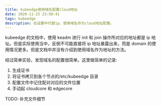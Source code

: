 ```yaml
---
title: kubeedge使用域名配置cloud地址
date: 2020-11-25 23:50:41
tags: kubeedge
description: 在设置中代替ip，使用域名作为cloud地址配置。
---
```


kubeedge 的文档中，使用 keadm 进行 init 和 join 操作所对应的地址都是 ip 地址。但是实际使用当中，反倒不可能直接将 ip 地址暴露出来，而是 domain 的使用情况更多。但是文档中并没有介绍到使用域名作为地址的方法。

经过简单实验，发现域名的配置很简单。这里做简单的记录:

1. 生成证书
2. 将证书拷贝到各个节点的/etc/kubeedge 目录
3. 配置文件中记住配对对应的文件位置
4. 手动起 cloudcore 和 edgecore

TODO: 补充文件细节

